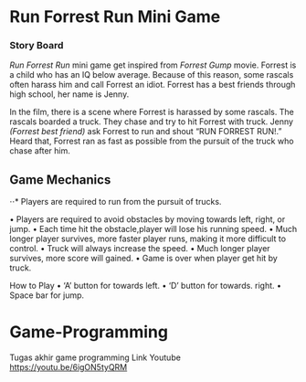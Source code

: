 # Run Forrest Run Mini Game

### **Story Board**

_Run Forrest Run_ mini game get inspired from _Forrest Gump_ movie. Forrest is a child who has an IQ below average. Because of this reason, some rascals often harass him and call Forrest an idiot. Forrest has a best friends through high school, her name is Jenny. 

In the film, there is a scene where Forrest is harassed by some rascals. The rascals boarded a truck. They chase and try to hit Forrest with truck. Jenny _(Forrest best friend)_ ask Forrest to run and shout “RUN FORREST RUN!.” Heard that, Forrest ran as fast as possible from the pursuit of the truck who chase after him.

## Game Mechanics

⋅⋅* Players are required to run from the pursuit of trucks.

•	Players are required to avoid obstacles by moving towards left, right, or jump.
•	Each time hit the obstacle,player will lose his running speed.
•	Much longer player survives, more faster player runs, making it more difficult to control.
•	Truck will always increase the speed.
•	Much longer player survives, more score will gained.
•	Game is over when player get hit by truck.

How to Play
•	‘A’ button for towards left.
•	‘D’ button for towards. right.
•	Space bar for jump.






# Game-Programming
Tugas akhir game programming
Link Youtube https://youtu.be/6igON5tyQRM
